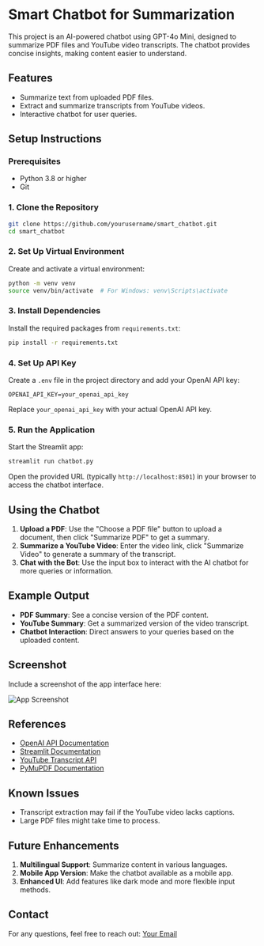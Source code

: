 
# Smart Chatbot for Summarization

This project is an AI-powered chatbot using GPT-4o Mini, designed to summarize PDF files and YouTube video transcripts. The chatbot provides concise insights, making content easier to understand.

## Features
- Summarize text from uploaded PDF files.
- Extract and summarize transcripts from YouTube videos.
- Interactive chatbot for user queries.

## Setup Instructions

### Prerequisites
- Python 3.8 or higher
- Git

### 1. Clone the Repository
```bash
git clone https://github.com/yourusername/smart_chatbot.git
cd smart_chatbot
```

### 2. Set Up Virtual Environment
Create and activate a virtual environment:
```bash
python -m venv venv
source venv/bin/activate  # For Windows: venv\Scripts\activate
```

### 3. Install Dependencies
Install the required packages from `requirements.txt`:
```bash
pip install -r requirements.txt
```

### 4. Set Up API Key
Create a `.env` file in the project directory and add your OpenAI API key:
```
OPENAI_API_KEY=your_openai_api_key
```
Replace `your_openai_api_key` with your actual OpenAI API key.

### 5. Run the Application
Start the Streamlit app:
```bash
streamlit run chatbot.py
```
Open the provided URL (typically `http://localhost:8501`) in your browser to access the chatbot interface.

## Using the Chatbot
1. **Upload a PDF**: Use the "Choose a PDF file" button to upload a document, then click "Summarize PDF" to get a summary.
2. **Summarize a YouTube Video**: Enter the video link, click "Summarize Video" to generate a summary of the transcript.
3. **Chat with the Bot**: Use the input box to interact with the AI chatbot for more queries or information.

## Example Output
- **PDF Summary**: See a concise version of the PDF content.
- **YouTube Summary**: Get a summarized version of the video transcript.
- **Chatbot Interaction**: Direct answers to your queries based on the uploaded content.

## Screenshot
Include a screenshot of the app interface here:

![App Screenshot](images/app_screenshot.png)

## References
- [OpenAI API Documentation](https://platform.openai.com/)
- [Streamlit Documentation](https://docs.streamlit.io/)
- [YouTube Transcript API](https://pypi.org/project/youtube-transcript-api/)
- [PyMuPDF Documentation](https://pymupdf.readthedocs.io/)

## Known Issues
- Transcript extraction may fail if the YouTube video lacks captions.
- Large PDF files might take time to process.

## Future Enhancements
1. **Multilingual Support**: Summarize content in various languages.
2. **Mobile App Version**: Make the chatbot available as a mobile app.
3. **Enhanced UI**: Add features like dark mode and more flexible input methods.

## Contact
For any questions, feel free to reach out: [Your Email](mailto:youremail@example.com)
